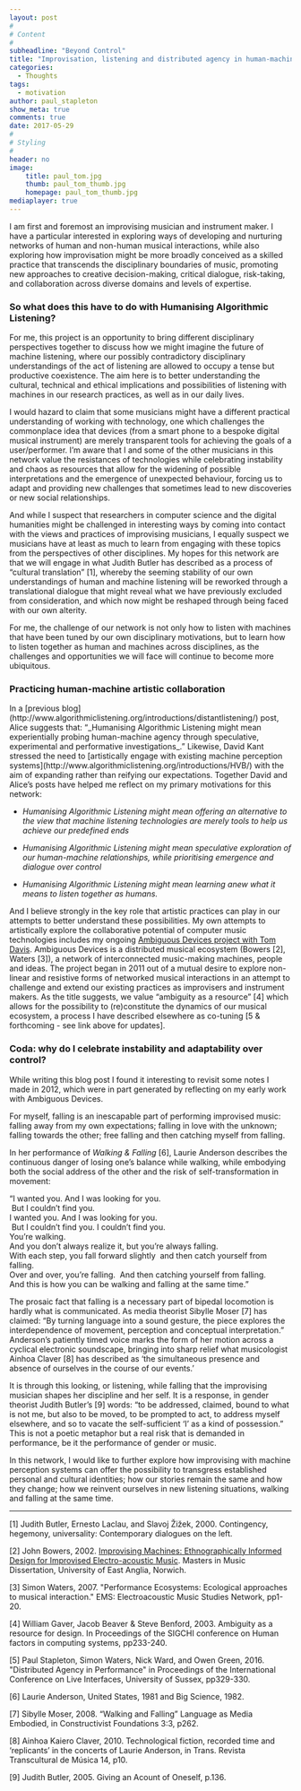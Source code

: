 ```yaml
---
layout: post
#
# Content
#
subheadline: "Beyond Control"
title: "Improvisation, listening and distributed agency in human-machine musical ecosystems"
categories:
  - Thoughts
tags:
  - motivation
author: paul_stapleton
show_meta: true
comments: true
date: 2017-05-29
#
# Styling
#
header: no
image:
    title: paul_tom.jpg
    thumb: paul_tom_thumb.jpg
    homepage: paul_tom_thumb.jpg
mediaplayer: true
---
```


I am first and foremost an improvising musician and instrument maker. I have a particular interested in exploring ways of developing and nurturing networks of human and non-human musical interactions, while also exploring how improvisation might be more broadly conceived as a skilled practice that transcends the disciplinary boundaries of music, promoting new approaches to creative decision-making, critical dialogue, risk-taking, and collaboration across diverse domains and levels of expertise.

### So what does this have to do with Humanising Algorithmic Listening?
<p></p>
For me, this project is an opportunity to bring different disciplinary perspectives together to discuss how we might imagine the future of machine listening, where our possibly contradictory disciplinary understandings of the act of listening are allowed to occupy a tense but productive coexistence. The aim here is to better understanding the cultural, technical and ethical implications and possibilities of listening with machines in our research practices, as well as in our daily lives.

I would hazard to claim that some musicians might have a different practical understanding of working with technology, one which challenges the commonplace idea that devices (from a smart phone to a bespoke digital musical instrument) are merely transparent tools for achieving the goals of a user/performer. I’m aware that I and some of the other musicians in this network value the resistances of technologies while celebrating instability and chaos as resources that allow for the widening of possible interpretations and the emergence of unexpected behaviour, forcing us to adapt and providing new challenges that sometimes lead to new discoveries or new social relationships.

And while I suspect that researchers in computer science and the digital humanities might be challenged in interesting ways by coming into contact with the views and practices of improvising musicians, I equally suspect we musicians have at least as much to learn from engaging with these topics from the perspectives of other disciplines. My hopes for this network are that we will engage in what Judith Butler has described as a process of “cultural translation” [1], whereby the seeming stability of our own understandings of human and machine listening will be reworked through a translational dialogue that might reveal what we have previously excluded from consideration, and which now might be reshaped through being faced with our own alterity.

For me, the challenge of our network is not only how to listen with machines that have been tuned by our own disciplinary motivations, but to learn how to listen together as human and machines across disciplines, as the challenges and opportunities we will face will continue to become more ubiquitous.

### Practicing human-machine artistic collaboration
<p></p>
In a [previous blog](http://www.algorithmiclistening.org/introductions/distantlistening/) post, Alice suggests that: “_Humanising Algorithmic Listening might mean experientially probing human-machine agency through speculative, experimental and performative investigations_.” Likewise, David Kant stressed the need to [artistically engage with existing machine perception systems](http://www.algorithmiclistening.org/introductions/HVB/) with the aim of expanding rather than reifying our expectations. Together David and Alice’s posts have helped me reflect on my primary motivations for this network:

+ _Humanising Algorithmic Listening might mean offering an alternative to the view that machine listening technologies are merely tools to help us achieve our predefined ends_

+ _Humanising Algorithmic Listening might mean speculative exploration of our human-machine relationships, while prioritising emergence and dialogue over control_

+ _Humanising Algorithmic Listening might mean learning anew what it means to listen together as humans._

And I believe strongly in the key role that artistic practices can play in our attempts to better understand these possibilities. My own attempts to artistically explore the collaborative potential of computer music technologies includes my ongoing [Ambiguous Devices project with Tom Davis](http://www.paulstapleton.net/portfolio/tomdavis). Ambiguous Devices is a distributed musical ecosystem (Bowers [2], Waters [3]), a network of interconnected music-making machines, people and ideas. The project began in 2011 out of a mutual desire to explore non-linear and resistive forms of networked musical interactions in an attempt to challenge and extend our existing practices as improvisers and instrument makers. As the title suggests, we value “ambiguity as a resource” [4] which allows for the possibility to (re)constitute the dynamics of our musical ecosystem, a process I have described elsewhere as co-tuning [5 & forthcoming - see link above for updates].


### Coda: why do I celebrate instability and adaptability over control?
<p></p>
While writing this blog post I found it interesting to revisit some notes I made in 2012, which were in part generated by reflecting on my early work with Ambiguous Devices.

For myself, falling is an inescapable part of performing improvised music: falling away from my own expectations; falling in love with the unknown; falling towards the other; free falling and then catching myself from falling.

In her performance of _Walking & Falling_ [6], Laurie Anderson describes the continuous danger of losing one’s balance while walking, while embodying both the social address of the other and the risk of self-transformation in movement:

“I wanted you. And I was looking for you.   
 But I couldn’t find you.    
I wanted you. And I was looking for you.   
 But I couldn’t find you. I couldn’t find you.   
You’re walking.    
And you don’t always realize it, but you’re always falling.    
With each step, you fall forward slightly  and then catch yourself from falling.   
Over and over, you’re falling.  And then catching yourself from falling.    
And this is how you can be walking and falling at the same time.”

The prosaic fact that falling is a necessary part of bipedal locomotion is hardly what is communicated. As media theorist Sibylle Moser [7] has claimed: “By turning language into a sound gesture, the piece explores the interdependence of movement, perception and conceptual interpretation.” Anderson’s patiently timed voice marks the form of her motion across a cyclical electronic soundscape, bringing into sharp relief what musicologist Ainhoa Claver [8] has described as ‘the simultaneous presence and absence of ourselves in the course of our events.’  

It is through this looking, or listening, while falling that the improvising musician shapes her discipline and her self. It is a response, in gender theorist Judith Butler’s [9] words: “to be addressed, claimed, bound to what is not me, but also to be moved, to be prompted to act, to address myself elsewhere, and so to vacate the self-sufficient ‘I’ as a kind of possession.” This is not a poetic metaphor but a real risk that is demanded in performance, be it the performance of gender or music.

In this network, I would like to further explore how improvising with machine perception systems can offer the possibility to transgress established personal and cultural identities; how our stories remain the same and how they change; how we reinvent ourselves in new listening situations, walking and falling at the same time.

---

[1] Judith Butler, Ernesto Laclau, and Slavoj Žižek, 2000. Contingency, hegemony, universality: Contemporary dialogues on the left.   

[2] John Bowers, 2002. [Improvising Machines: Ethnographically Informed Design for Improvised Electro-acoustic Music](https://pdfs.semanticscholar.org/efba/72baf4b320d86879eb6a95bae58e96429da9.pdf  ). Masters in Music Dissertation, University of East Anglia, Norwich.      

[3] Simon Waters, 2007. "Performance Ecosystems: Ecological approaches to musical interaction." EMS: Electroacoustic Music Studies Network, pp1-20.   

[4] William Gaver, Jacob Beaver & Steve Benford, 2003. Ambiguity as a resource for design. In Proceedings of the SIGCHI conference on Human factors in computing systems, pp233-240.   

[5] Paul Stapleton, Simon Waters, Nick Ward, and Owen Green, 2016. "Distributed Agency in Performance" in Proceedings of the International Conference on Live Interfaces, University of Sussex, pp329-330.   

[6] Laurie Anderson, United States, 1981 and Big Science, 1982.   

[7] Sibylle Moser, 2008. “Walking and Falling” Language as Media Embodied, in Constructivist Foundations 3:3, p262.   

[8] Ainhoa Kaiero Claver, 2010. Technological fiction, recorded time and ‘replicants’ in the concerts of Laurie Anderson, in Trans. Revista Transcultural de Música 14, p10.   

[9] Judith Butler, 2005. Giving an Acount of Oneself, p.136.   
